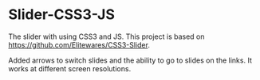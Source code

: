 # Slider-CSS3-JS
The slider with using CSS3 and JS. This project is based on https://github.com/Elitewares/CSS3-Slider.

Added arrows to switch slides and the ability to go to slides on the links.
It works at different screen resolutions.
